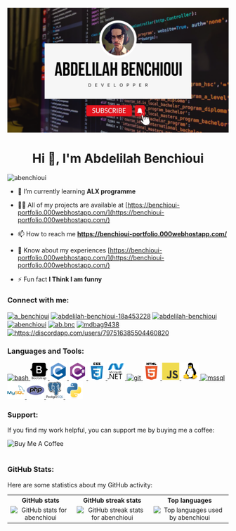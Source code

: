 ![logo](https://github.com/Abenchioui/Abenchioui/blob/main/banner.png)
<h1 align="center">Hi 👋, I'm Abdelilah Benchioui</h1>

<p align="left"> <img src="https://komarev.com/ghpvc/?username=abenchioui&label=Profile%20views&color=0e75b6&style=flat" alt="abenchioui" /> </p>

- 🌱 I’m currently learning **ALX programme**

- 👨‍💻 All of my projects are available at [https://benchioui-portfolio.000webhostapp.com/](https://benchioui-portfolio.000webhostapp.com/)

- 📫 How to reach me **https://benchioui-portfolio.000webhostapp.com/**

- 📄 Know about my experiences [https://benchioui-portfolio.000webhostapp.com/](https://benchioui-portfolio.000webhostapp.com/)

- ⚡ Fun fact **I Think I am funny**

<h3 align="left">Connect with me:</h3>
<p align="left">
<a href="https://twitter.com/a_benchioui" target="blank"><img align="center" src="https://raw.githubusercontent.com/rahuldkjain/github-profile-readme-generator/master/src/images/icons/Social/twitter.svg" alt="a_benchioui" height="30" width="40" /></a>
<a href="https://linkedin.com/in/abdelilah-benchioui-18a453228" target="blank"><img align="center" src="https://raw.githubusercontent.com/rahuldkjain/github-profile-readme-generator/master/src/images/icons/Social/linked-in-alt.svg" alt="abdelilah-benchioui-18a453228" height="30" width="40" /></a>
<a href="https://stackoverflow.com/users/abdelilah-benchioui" target="blank"><img align="center" src="https://raw.githubusercontent.com/rahuldkjain/github-profile-readme-generator/master/src/images/icons/Social/stack-overflow.svg" alt="abdelilah-benchioui" height="30" width="40" /></a>
<a href="https://fb.com/abenchioui" target="blank"><img align="center" src="https://raw.githubusercontent.com/rahuldkjain/github-profile-readme-generator/master/src/images/icons/Social/facebook.svg" alt="abenchioui" height="30" width="40" /></a>
<a href="https://instagram.com/ab.bnc" target="blank"><img align="center" src="https://raw.githubusercontent.com/rahuldkjain/github-profile-readme-generator/master/src/images/icons/Social/instagram.svg" alt="ab.bnc" height="30" width="40" /></a>
<a href="https://www.youtube.com/c/mdbag9438" target="blank"><img align="center" src="https://raw.githubusercontent.com/rahuldkjain/github-profile-readme-generator/master/src/images/icons/Social/youtube.svg" alt="mdbag9438" height="30" width="40" /></a>
<a href="https://discord.gg/https://discordapp.com/users/797516385504460820" target="blank"><img align="center" src="https://raw.githubusercontent.com/rahuldkjain/github-profile-readme-generator/master/src/images/icons/Social/discord.svg" alt="https://discordapp.com/users/797516385504460820" height="30" width="40" /></a>
</p>

<h3 align="left">Languages and Tools:</h3>
<p align="left"> <a href="https://www.gnu.org/software/bash/" target="_blank" rel="noreferrer"> <img src="https://www.vectorlogo.zone/logos/gnu_bash/gnu_bash-icon.svg" alt="bash" width="40" height="40"/> </a> <a href="https://getbootstrap.com" target="_blank" rel="noreferrer"> <img src="https://raw.githubusercontent.com/devicons/devicon/master/icons/bootstrap/bootstrap-plain-wordmark.svg" alt="bootstrap" width="40" height="40"/> </a> <a href="https://www.cprogramming.com/" target="_blank" rel="noreferrer"> <img src="https://raw.githubusercontent.com/devicons/devicon/master/icons/c/c-original.svg" alt="c" width="40" height="40"/> </a> <a href="https://www.w3schools.com/cs/" target="_blank" rel="noreferrer"> <img src="https://raw.githubusercontent.com/devicons/devicon/master/icons/csharp/csharp-original.svg" alt="csharp" width="40" height="40"/> </a> <a href="https://www.w3schools.com/css/" target="_blank" rel="noreferrer"> <img src="https://raw.githubusercontent.com/devicons/devicon/master/icons/css3/css3-original-wordmark.svg" alt="css3" width="40" height="40"/> </a> <a href="https://dotnet.microsoft.com/" target="_blank" rel="noreferrer"> <img src="https://raw.githubusercontent.com/devicons/devicon/master/icons/dot-net/dot-net-original-wordmark.svg" alt="dotnet" width="40" height="40"/> </a> <a href="https://git-scm.com/" target="_blank" rel="noreferrer"> <img src="https://www.vectorlogo.zone/logos/git-scm/git-scm-icon.svg" alt="git" width="40" height="40"/> </a> <a href="https://www.w3.org/html/" target="_blank" rel="noreferrer"> <img src="https://raw.githubusercontent.com/devicons/devicon/master/icons/html5/html5-original-wordmark.svg" alt="html5" width="40" height="40"/> </a> <a href="https://developer.mozilla.org/en-US/docs/Web/JavaScript" target="_blank" rel="noreferrer"> <img src="https://raw.githubusercontent.com/devicons/devicon/master/icons/javascript/javascript-original.svg" alt="javascript" width="40" height="40"/> </a> <a href="https://www.linux.org/" target="_blank" rel="noreferrer"> <img src="https://raw.githubusercontent.com/devicons/devicon/master/icons/linux/linux-original.svg" alt="linux" width="40" height="40"/> </a> <a href="https://www.microsoft.com/en-us/sql-server" target="_blank" rel="noreferrer"> <img src="https://www.svgrepo.com/show/303229/microsoft-sql-server-logo.svg" alt="mssql" width="40" height="40"/> </a> <a href="https://www.mysql.com/" target="_blank" rel="noreferrer"> <img src="https://raw.githubusercontent.com/devicons/devicon/master/icons/mysql/mysql-original-wordmark.svg" alt="mysql" width="40" height="40"/> </a> <a href="https://www.php.net" target="_blank" rel="noreferrer"> <img src="https://raw.githubusercontent.com/devicons/devicon/master/icons/php/php-original.svg" alt="php" width="40" height="40"/> </a> <a href="https://www.postgresql.org" target="_blank" rel="noreferrer"> <img src="https://raw.githubusercontent.com/devicons/devicon/master/icons/postgresql/postgresql-original-wordmark.svg" alt="postgresql" width="40" height="40"/> </a> <a href="https://www.python.org" target="_blank" rel="noreferrer"> <img src="https://raw.githubusercontent.com/devicons/devicon/master/icons/python/python-original.svg" alt="python" width="40" height="40"/> </a> </p>

<h3 align="left">Support:</h3>
<p>If you find my work helpful, you can support me by buying me a coffee:</p>
<p><a href="https://www.buymeacoffee.com/abenchioui"> <img align="left" src="https://cdn.buymeacoffee.com/buttons/v2/default-yellow.png" height="50" width="210" alt="Buy Me A Coffee" /></a></p><br><br>
<h3 align="left">GitHub Stats:</h3>
<p>Here are some statistics about my GitHub activity:</p>
<table>
  <tr>
    <th>GitHub stats</th>
    <th>GitHub streak stats</th>
    <th>Top languages</th>
  </tr>
  <tr>
    <td align="center"><img src="https://github-readme-stats.vercel.app/api?username=abenchioui&show_icons=true&locale=en" alt="GitHub stats for abenchioui" /></td>
    <td align="center"><img src="https://github-readme-streak-stats.herokuapp.com/?user=abenchioui&" alt="GitHub streak stats for abenchioui" /></td>
    <td align="center"><img src="https://github-readme-stats.vercel.app/api/top-langs?username=abenchioui&show_icons=true&locale=en&layout=compact" alt="Top languages used by abenchioui" /></td>
  </tr>
</table>
